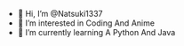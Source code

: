 - 👋 Hi, I’m @Natsuki1337
- 👀 I’m interested in Coding And Anime
- 🌱 I’m currently learning A Python And Java
